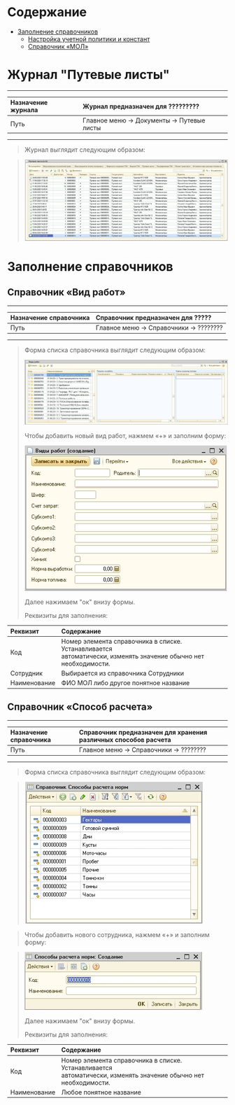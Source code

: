 # Содержание
- [Заполнение справочников](https://github.com/OlgaN5/Doc2/blob/master/output.md#%D0%B7%D0%B0%D0%BF%D0%BE%D0%BB%D0%BD%D0%B5%D0%BD%D0%B8%D0%B5-%D1%81%D0%BF%D1%80%D0%B0%D0%B2%D0%BE%D1%87%D0%BD%D0%B8%D0%BA%D0%BE%D0%B2)
  - [Настройка учетной политики и констант](https://github.com/OlgaN5/Doc2/blob/master/output.md#%D0%BD%D0%B0%D1%81%D1%82%D1%80%D0%BE%D0%B9%D0%BA%D0%B0-%D1%83%D1%87%D0%B5%D1%82%D0%BD%D0%BE%D0%B9-%D0%BF%D0%BE%D0%BB%D0%B8%D1%82%D0%B8%D0%BA%D0%B8-%D0%B8-%D0%BA%D0%BE%D0%BD%D1%81%D1%82%D0%B0%D0%BD%D1%82)
  - [Справочник «МОЛ»](https://github.com/OlgaN5/Doc2/blob/master/output.md#%D1%81%D0%BF%D1%80%D0%B0%D0%B2%D0%BE%D1%87%D0%BD%D0%B8%D0%BA-%D0%BC%D0%BE%D0%BB)

# Журнал "Путевые листы"

  --------------------------------------------------------------------------------

 | Назначение  журнала |  Журнал предназначен для ?????????       |
 |:-------------------------|:-------------------------------------------------------|
 | Путь                     |  Главное меню → Документы → Путевые листы |

  --------------------------------------------------------------------------------

>Журнал выглядит следующим образом: 

>![Alt text](images/%D0%96%D1%83%D1%80%D0%BD%D0%B0%D0%BB%D0%9F%D1%83%D1%82%D0%B5%D0%B2%D1%8B%D0%B5%D0%9B%D0%B8%D1%81%D1%82%D1%8B.jpg)

# Заполнение справочников

## Справочник «Вид работ»

  --------------------------------------------------------------------------------

 | Назначение  справочника  |  Справочник предназначен для ?????       |
 |:-------------------------|:-------------------------------------------------------|
 | Путь                     |  Главное меню → Справочники → ???????? |

  --------------------------------------------------------------------------------

> Форма списка справочника выглядит следующим образом:
>
> ![Alt text](images/%D0%A1%D0%BF%D1%80%D0%B0%D0%B2%D0%BE%D1%87%D0%BD%D0%B8%D0%BA%D0%92%D0%B8%D0%B4%D1%8B%D0%A0%D0%B0%D0%B1%D0%BE%D1%82.jpg)
>
> Чтобы добавить новый вид работ, нажмем «+» и заполним форму:
>
> ![Alt text](images/%D0%97%D0%B0%D0%BF%D0%BE%D0%BB%D0%BD%D0%B5%D0%BD%D0%B8%D0%B5%D0%A1%D0%BF%D1%80%D0%B0%D0%B2%D0%BE%D1%87%D0%BD%D0%B8%D0%BA%D0%B0%D0%92%D0%B8%D0%B4%D1%8B%D0%A0%D0%B0%D0%B1%D0%BE%D1%82.jpg)
>
> Далее нажимаем \"ок\" внизу формы.
>
> Реквизиты для заполнения:


| **Реквизит**      |  **Содержание**                                          |
|:------------------|:---------------------------------------------------------|
| Код               | Номер элемента справочника в списке. Устанавливается <br>автоматически, изменять значение обычно нет  <br> необходимости. |
| Сотрудник         | Выбирается из справочника Сотрудники                     |
| Наименование      | ФИО МОЛ либо другое понятное название                    |



## Справочник «Способ расчета»

  --------------------------------------------------------------------------------

 | Назначение  справочника  |  Справочник предназначен для хранения различных способов расчета       |
 |:-------------------------|:-------------------------------------------------------|
 | Путь                     |  Главное меню → Справочники → ???????? |

  --------------------------------------------------------------------------------

> Форма списка справочника выглядит следующим образом:

>![Alt text](images/%D0%A1%D0%BF%D1%80%D0%B0%D0%B2%D0%BE%D1%87%D0%BD%D0%B8%D0%BA%D0%A1%D0%BF%D0%BE%D1%81%D0%BE%D0%B1%D1%8B%D0%A0%D0%B0%D1%81%D1%87%D0%B5%D1%82%D0%B0%D0%9D%D0%BE%D1%80%D0%BC.jpg)

> Чтобы добавить нового сотрудника, нажмем «+» и заполним форму:

>![Alt text](images/%D0%97%D0%B0%D0%BF%D0%BE%D0%BB%D0%BD%D0%B5%D0%BD%D0%B8%D0%B5%D0%A1%D0%BF%D1%80%D0%B0%D0%B2%D0%BE%D1%87%D0%BD%D0%B8%D0%BA%D0%B0%D0%A1%D0%BF%D0%BE%D1%81%D0%BE%D0%B1%D1%8B%D0%A0%D0%B0%D1%81%D1%87%D0%B5%D1%82%D0%B0%D0%9D%D0%BE%D1%80%D0%BC.jpg)
> 
> Далее нажимаем \"ок\" внизу формы.
>
> Реквизиты для заполнения:

| **Реквизит**      |  **Содержание**                                          |
|:------------------|:---------------------------------------------------------|
| Код               | Номер элемента справочника в списке. Устанавливается <br>автоматически, изменять значение обычно нет  <br> необходимости. |
| Наименование      | Любое понятное название                    |










